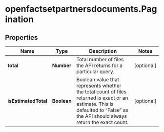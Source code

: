 # openfactsetpartnersdocuments.Pagination

## Properties

Name | Type | Description | Notes
------------ | ------------- | ------------- | -------------
**total** | **Number** | Total number of files the API returns for a particular query. | [optional] 
**isEstimatedTotal** | **Boolean** | Boolean value that represents whether the total count of files returned is exact or an estimate. This is defaulted to “False” as the API should always return the exact count. | [optional] 



